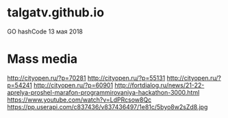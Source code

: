 # talgatv.github.io
GO
hashCode 13 мая 2018
# Mass media
http://cityopen.ru/?p=70281
http://cityopen.ru/?p=55131
http://cityopen.ru/?p=54241
http://cityopen.ru/?p=60901
http://fortdialog.ru/news/21-22-aprelya-proshel-marafon-programmirovaniya-hackathon-3000.html
https://www.youtube.com/watch?v=LdPRcsow8Qc
https://pp.userapi.com/c837436/v837436497/1e81c/5byo8w2sZd8.jpg
